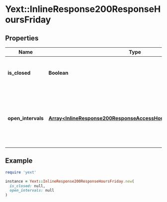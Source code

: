 # Yext::InlineResponse200ResponseHoursFriday

## Properties

| Name | Type | Description | Notes |
| ---- | ---- | ----------- | ----- |
| **is_closed** | **Boolean** | Indicates if the hours of operation are \&quot;closed\&quot; on Friday.  Filtering Type: &#x60;boolean&#x60; | [optional] |
| **open_intervals** | [**Array&lt;InlineResponse200ResponseAccessHoursFridayOpenIntervals&gt;**](InlineResponse200ResponseAccessHoursFridayOpenIntervals.md) | Contains the time intervals for which the Entity is open on Friday. Note that if isClosed is set to true, \&quot;openIntervals\&quot; cannot be provided in an update.  Filtering Type: &#x60;list of object&#x60; | [optional] |

## Example

```ruby
require 'yext'

instance = Yext::InlineResponse200ResponseHoursFriday.new(
  is_closed: null,
  open_intervals: null
)
```


